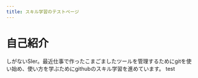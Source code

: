 ```yaml
---
title: スキル学習のテストページ
---
```

# 自己紹介
しがないSIer。最近仕事で作ったこまごましたツールを管理するためにgitを使い始め、使い方を学ぶためにgithubのスキル学習を進めています。
test

